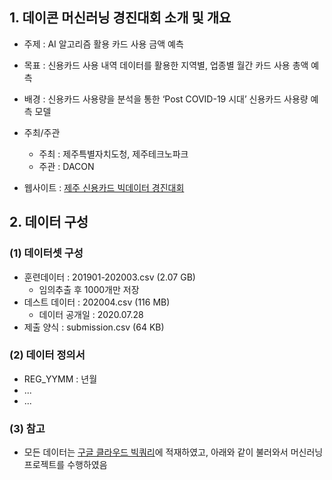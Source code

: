 ## 1. 데이콘 머신러닝 경진대회 소개 및 개요
- 주제 : AI 알고리즘 활용 카드 사용 금액 예측

- 목표 : 신용카드 사용 내역 데이터를 활용한 지역별, 업종별 월간 카드 사용 총액 예측

- 배경 : 신용카드 사용량을 분석을 통한  ‘Post COVID-19 시대’ 신용카드 사용량 예측 모델 

- 주최/주관
    + 주최 : 제주특별자치도청, 제주테크노파크
    + 주관 : DACON
- 웹사이트 : [제주 신용카드 빅데이터 경진대회](https://dacon.io/competitions/official/235615/overview/)

## 2. 데이터 구성
### (1) 데이터셋 구성
- 훈련데이터 : 201901-202003.csv (2.07 GB)
    + 임의추출 후 1000개만 저장
- 데스트 데이터 : 202004.csv (116 MB)
    + 데이터 공개일 : 2020.07.28
- 제출 양식 : submission.csv (64 KB)

### (2) 데이터 정의서
- REG_YYMM : 년월
- ...
- ...

### (3) 참고
- 모든 데이터는 [구글 클라우드 빅쿼리](https://cloud.google.com/bigquery)에 적재하였고, 아래와 같이 불러와서 머신러닝 프로젝트를 수행하였음
